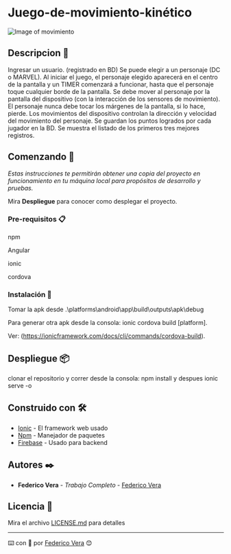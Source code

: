 # Juego-de-movimiento-kinético

![Image of movimiento](https://firebasestorage.googleapis.com/v0/b/relevamientovisual1.appspot.com/o/Centrado.jpg?alt=media&token=d8e99762-45e0-4c08-a430-6e97c4cbe215)

## Descripcion :book:

Ingresar un usuario. (registrado en BD) Se puede elegir a un personaje (DC o MARVEL). Al iniciar el juego, el personaje elegido aparecerá en el centro de la pantalla y un TIMER comenzará a funcionar, hasta que el personaje toque cualquier borde de la pantalla.
 Se debe mover al personaje por la pantalla del dispositivo (con la interacción de los sensores de movimiento). El personaje nunca debe tocar los márgenes de la pantalla, si lo hace, pierde. Los movimientos del dispositivo controlan la dirección y velocidad del movimiento del personaje. Se guardan los puntos logrados por cada jugador en la BD. Se muestra el listado de los primeros tres mejores registros.

## Comenzando 🚀

_Estas instrucciones te permitirán obtener una copia del proyecto en funcionamiento en tu máquina local para propósitos de desarrollo y pruebas._

Mira **Despliegue** para conocer como desplegar el proyecto.


### Pre-requisitos 📋

npm

Angular

ionic

cordova

### Instalación 🔧

Tomar la apk desde .\platforms\android\app\build\outputs\apk\debug

Para generar otra apk desde la consola: ionic cordova build [platform].

Ver: (https://ionicframework.com/docs/cli/commands/cordova-build).


## Despliegue 📦

clonar el repositorio y correr desde la consola: npm install y despues ionic serve -o

## Construido con 🛠️


* [Ionic](https://ionicframework.com/) - El framework web usado
* [Npm](https://maven.apache.org/) - Manejador de paquetes
* [Firebase](https://firebase.google.com/) - Usado para backend



## Autores ✒️

* **Federico Vera** - *Trabajo Completo* - [Federico Vera](https://github.com/dfedericovera)


## Licencia 📄

Mira el archivo [LICENSE.md](LICENSE.md) para detalles


---
⌨️ con :muscle: por [Federico Vera](https://github.com/dfedericovera) 😊